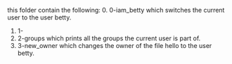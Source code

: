 this folder contain the following:
0. 0-iam_betty which switches the current user to the user betty.
1. 1-
2. 2-groups which prints all the groups the current user is part of.
3. 3-new_owner which changes the owner of the file hello to the user betty.
